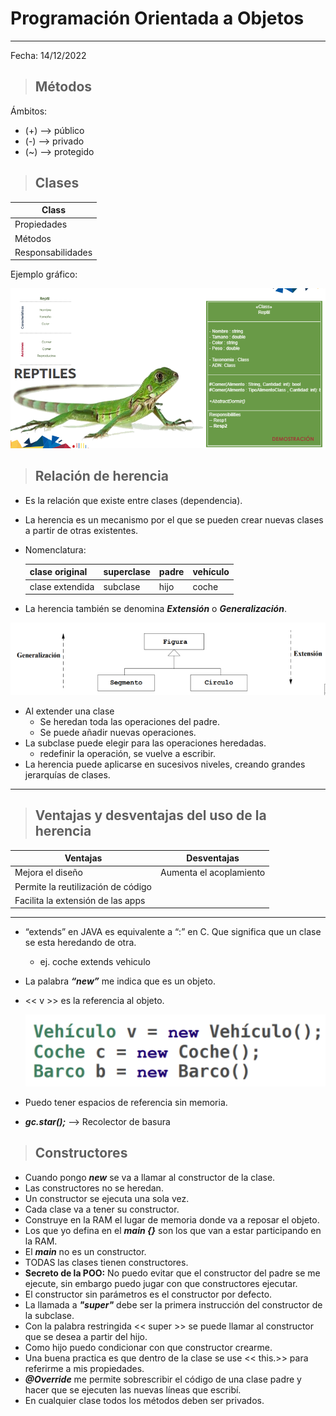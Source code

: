 # Programación Orientada a Objetos

---
Fecha: 14/12/2022

> ## Métodos

Ámbitos:

+ (+) --> público
+ (-) --> privado
+ (~) --> protegido

> ## Clases

|   Class           |
|-------------------|
|Propiedades        |
|   Métodos         |
|  Responsabilidades| 

Ejemplo gráfico:

![Ejemplo de clase](ejemploPOO.png)

> ## Relación de herencia

+ Es la relación que existe entre clases (dependencia).
+ La herencia es un mecanismo por el que se pueden crear nuevas clases a partir de otras existentes.
+ Nomenclatura:

  |clase original | superclase | padre | vehículo |
  |---------------|------------|-------|----------|
  |clase extendida| subclase   | hijo  | coche    |

+ La herencia también se denomina ***Extensión*** o ***Generalización***.

![herencia](here.png)

+ Al extender una clase 
  + Se heredan toda las operaciones del padre.
  + Se puede añadir nuevas operaciones.
+ La subclase puede elegir para las operaciones heredadas.
  + redefinir la operación, se vuelve a escribir.
+ La herencia puede aplicarse en sucesivos niveles, creando grandes jerarquías de clases.

---

> ## Ventajas y desventajas del uso de la herencia

 | Ventajas                                | Desventajas             |
 |-----------------------------------------|-------------------------|
 |Mejora el diseño                         | Aumenta el acoplamiento |
 |Permite la reutilización de código       |                         |
 |Facilita la extensión de las apps        |                         |

---

+ “extends” en JAVA es equivalente a “:”  en C.   Que significa que un clase se esta heredando de otra. 
   + ej. coche extends vehiculo
+ La palabra ***“new”*** me indica que es un objeto.
+ << v >>  es la referencia al objeto. 

   ![referencia](referencia.png)

+ Puedo tener espacios de referencia sin memoria.
+ ***gc.star();*** --> Recolector de basura

> ## Constructores

+ Cuando pongo ***new*** se va a llamar al constructor de la clase.
+ Las constructores no se heredan.
+ Un constructor se ejecuta una sola vez.
+ Cada clase va a tener su constructor.
+ Construye en la RAM el lugar de memoria  donde va a reposar el objeto.
+ Los que yo defina en el ***main {}*** son los que van a estar participando en la RAM.
+ El ***main*** no es un constructor.
+ TODAS las clases tienen constructores.
+ **Secreto de la POO:** No puedo evitar que el constructor del padre se me ejecute, sin embargo puedo jugar con que constructores ejecutar.
+ El constructor sin parámetros es el constructor por defecto.
+ La llamada a ***"super"*** debe ser la primera instrucción del constructor de la subclase.
+ Con la palabra restringida << super >> se puede llamar al constructor que se desea a partir del hijo. 
+ Como hijo puedo condicionar con que constructor crearme. 
+ Una buena practica es que dentro de la clase se use << this.>> para referirme a mis propiedades.
+ ***@Override*** me permite sobrescribir el código de una clase padre y hacer que se ejecuten las nuevas líneas que escribí.
+ En cualquier clase todos los métodos deben ser privados.